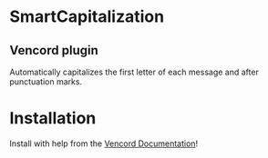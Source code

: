 # SmartCapitalization
## Vencord plugin

Automatically capitalizes the first letter of each message and after punctuation marks.

# Installation
Install with help from the [Vencord Documentation](https://docs.vencord.dev/installing/custom-plugins/)!
